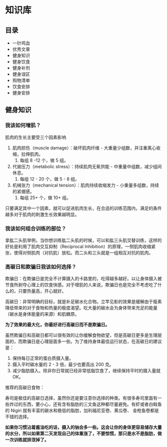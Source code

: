 # 知识库

## 目录

- 一针鸡血
- 优秀文章
- 健身知识
- 健身饮食
- 健身补剂
- 健身误区
- 购物清单
- 饮食安排
- 健身安排

## 健身知识

### 我该如何增肌？

肌肉的生长主要受三个因素影响

1. 肌肉损伤（muscle damage）：破坏肌肉纤维 - 大重量少组数，并注重离心收缩，拉伸肌肉。
   1. 每组 8 -12 个，做 5 组。
2. 代谢压力（metabolic stress）：持续肌肉无氧供能 - 中重量中组数，减少组间休息。
   1. 每组 12 - 20 个，做 5 - 8 组。
3. 机械张力（mechanical tension）：肌肉持续收缩发力 - 小重量多组数，持续的紧绷感。
   1. 每组 25+ 个，做 10+ 组。

只要满足其中一个因素，就可以促进肌肉生长，在合适的训练范围内，满足的条件越多对于肌肉的刺激生长效果越明显。

### 我该如何组合训练的部位？

拿肱二头肌举例，当你想训练肱二头肌的时候，可以和肱三头肌交替训练，这样的好处是利用了肌肉交互抑制（Reciprocal Inhibition）的原理，一侧肌肉收缩紧张，使得对侧肌肉（对抗肌）放松。而二头和三头就是一组相互对抗的肌肉。

### 高碳日和欺骗日我该如何选择？

欺骗日：在欺骗日是完全不计算摄入的卡路里的，吃得越多越好。以让身体摄入被节食所剥夺心理上的饮食快感。对于增肌的人来说，欺骗日也是完全不考虑吃了什么的，只要热量高，开心就好。

高碳日：非常明确的目标，就是补足碳水化合物。立竿见影的效果是缓解由于瘦素降低带来的对于食物和热量的极度渴望。吃大量的碳水会为身体带来充足的能量（碳水是身体能量的来源）和肌糖原。

**为了效果的最大化，你最好进行高碳日而不是欺骗日。**

虽然欺骗日和高碳日都可以很有效的让你缓解食物欲望，但是高碳日更多是生理层面的，而欺骗日是心理层面多一些。为了维持身体最佳运行状态，在高碳日的建议是：

1. 保持每日正常的蛋白质摄入量。
2. 摄入平时碳水量的 2 - 3 倍，最少也要高出 200 克。
3. 减少脂肪摄入。除非你日常就已经非常低脂饮食了，继续保持平时的摄入量就 OK。

推荐的高碳日食物：

寿司是极佳的高碳日选择，虽然你还是要注意你选择的种类。有很多寿司里面有一些炸过的东西，要小心，还有含有脂肪的三文鱼这种都尽量避免。有虾或者白鲑鱼的 Nigiri 就有丰富的碳水和极低的脂肪，加利福尼亚卷、黄瓜卷、 金枪鱼卷都是不错的选择。

**如果你习惯沾着酱油吃的话，摄入的钠会多一些。这会让你的身体更容易储存大量的水分，所以如果第二天发现自己的体重涨了，不要惊慌，那只是水不是脂肪，做一次训练就排泄掉了。**
